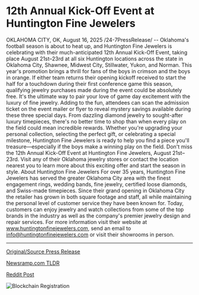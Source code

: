 # 12th Annual Kick-Off Event at Huntington Fine Jewelers

OKLAHOMA CITY, OK, August 16, 2025 /24-7PressRelease/ -- Oklahoma's football season is about to heat up, and Huntington Fine Jewelers is celebrating with their much-anticipated 12th Annual Kick-Off Event, taking place August 21st–23rd at all six Huntington locations across the state in Oklahoma City, Shawnee, Midwest City, Stillwater, Yukon, and Norman.  This year's promotion brings a thrill for fans of the boys in crimson and the boys in orange. If either team returns their opening kickoff received to start the half for a touchdown during their first conference game this season, qualifying jewelry purchases made during the event could be absolutely free. It's the ultimate way to pair your love of game day excitement with the luxury of fine jewelry.  Adding to the fun, attendees can scan the admission ticket on the event mailer or flyer to reveal mystery savings available during these three special days. From dazzling diamond jewelry to sought-after luxury timepieces, there's no better time to shop than when every play on the field could mean incredible rewards.  Whether you're upgrading your personal collection, selecting the perfect gift, or celebrating a special milestone, Huntington Fine Jewelers is ready to help you find a piece you'll treasure—especially if the boys make a winning play on the field.  Don't miss the 12th Annual Kick-Off Event at Huntington Fine Jewelers, August 21st–23rd. Visit any of their Oklahoma jewelry stores or contact the location nearest you to learn more about this exciting offer and start the season in style.  About Huntington Fine Jewelers   For over 35 years, Huntington Fine Jewelers has served the greater Oklahoma City area with the finest engagement rings, wedding bands, fine jewelry, certified loose diamonds, and Swiss-made timepieces. Since their grand opening in Oklahoma City the retailer has grown in both square footage and staff, all while maintaining the personal level of customer service they have been known for. Today, customers can enjoy jewelry and watch collections from some of the top brands in the industry as well as the company's premier jewelry design and repair services. For more information visit their website at www.huntingtonfinejewelers.com, send an email to info@huntingtonfinejewelers.com or visit their showrooms in person. 

---

[Original/Source Press Release](https://www.24-7pressrelease.com/press-release/525937/12th-annual-kick-off-event-at-huntington-fine-jewelers)
                    

[Newsramp.com TLDR](https://newsramp.com/curated-news/huntington-fine-jewelers-kick-off-event-win-free-jewelry-with-football/b32f8b1ed2e027320d15797d47276215) 

 



[Reddit Post](https://www.reddit.com/r/newsramp/comments/1mrnzs6/huntington_fine_jewelers_kickoff_event_win_free/) 



![Blockchain Registration](https://cdn.newsramp.app/24-7PressRelease/qrcode/258/16/iriswEeX.webp)